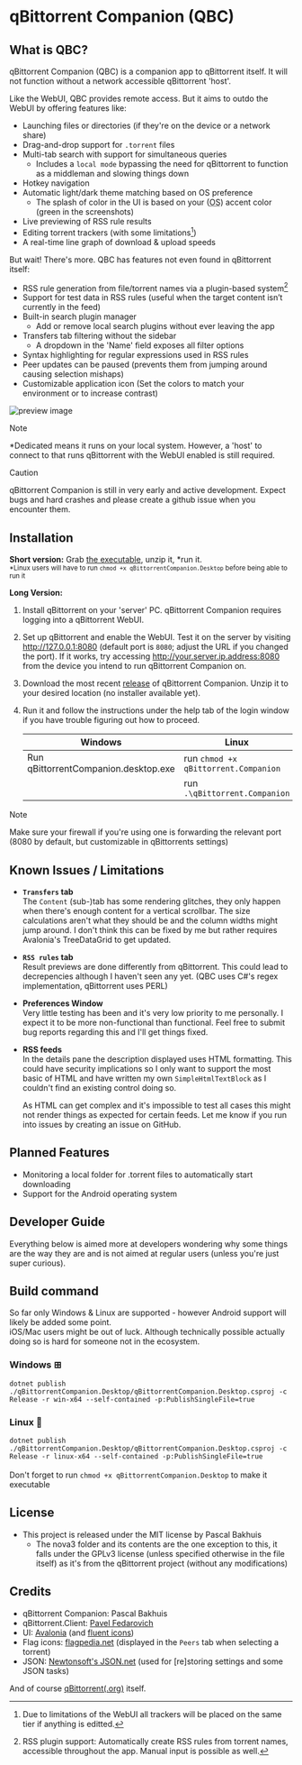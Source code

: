﻿# qBittorrent Companion (QBC)

## What is QBC?
qBittorrent Companion (QBC) is a companion app to qBittorrent itself. It will not function without a network accessible qBittorrent 'host'. 

Like the WebUI, QBC provides remote access. But it aims to outdo the WebUI by offering features like:
* Launching files or directories (if they're on the device or a network share)
* Drag-and-drop support for `.torrent` files
* Multi-tab search with support for simultaneous queries
  * Includes a `local mode` bypassing the need for qBittorrent to function as a middleman and slowing things down
* Hotkey navigation
* Automatic light/dark theme matching based on OS preference
    * The splash of color in the UI is based on your (<abbr title="Operating System">OS</abbr>) accent color (green in the screenshots)
* Live previewing of RSS rule results 
* Editing torrent trackers (with some limitations[^1])
* A real-time line graph of download &amp; upload speeds

<span title="Yes that's a Billy Mays reference">But wait! There's more</span>. QBC has features not even found in qBittorrent itself:
* RSS rule generation from file/torrent names via a plugin-based system[^2]
* Support for test data in RSS rules (useful when the target content isn’t currently in the feed)
* Built-in search plugin manager
  * Add or remove local search plugins without ever leaving the app
* Transfers tab filtering without the sidebar
  * A dropdown in the 'Name' field exposes all filter options
* Syntax highlighting for regular expressions used in RSS rules
* Peer updates can be paused (prevents them from jumping around causing selection mishaps)
* Customizable application icon (Set the colors to match your environment or to increase contrast)

[^1]: Due to limitations of the WebUI all trackers will be placed on the same tier if anything is editted.
[^2]: RSS plugin support: Automatically create RSS rules from torrent names, accessible throughout the app. Manual input is possible as well.

![preview image](https://i.imgur.com/uoMtuEA.gif)

>[!NOTE]
> *Dedicated means it runs on your local system. However, a 'host' to connect to that runs qBittorrent with the WebUI enabled is still required.

> [!CAUTION]
> qBittorrent Companion is still in very early and active development. Expect bugs and hard crashes and please create a github issue when you encounter them.

## Installation
**Short version:** Grab [the executable](https://github.com/Axeia/qBittorrentCompanion/releases/), unzip it, *run it.<br/>
<sub>*Linux users will have to run `chmod +x qBittorrentCompanion.Desktop` before being able to run it</sub>

**Long Version:**
1. Install qBittorrent on your 'server' PC. qBittorrent Companion requires logging into a qBittorrent WebUI.
2. Set up qBittorrent and enable the WebUI. Test it on the server by visiting http://127.0.0.1:8080 (default port is `8080`; adjust the URL if you changed the port).
If it works, try accessing http://your.server.ip.address:8080 from the device you intend to run qBittorrent Companion on.
3. Download the most recent [release](https://github.com/Axeia/qBittorrentCompanion/releases/) of qBittorrent Companion. 
Unzip it to your desired location (no installer available yet).
4. Run it and follow the instructions under the help tab of the login window if you have trouble figuring out how to proceed.

    | Windows                              | Linux                                |
    | ------------------------------------ | ------------------------------------ |
    | Run qBittorrentCompanion.desktop.exe | run `chmod +x qBittorrent.Companion` |
    |                                      | run `.\qBittorrent.Companion`        |

>[!NOTE]
> Make sure your firewall if you're using one is forwarding the relevant port (8080 by default, but customizable in qBittorrents settings)

## Known Issues / Limitations
* **`Transfers` tab**<br/>
  The `Content` (sub-)tab has some rendering glitches, they only happen when there's enough content for a vertical scrollbar. The size calculations aren't what they should be and the column widths might jump around. I don't think this can be fixed by me but rather requires Avalonia's TreeDataGrid to get updated.
* **`RSS rules` tab**<br/> 
  Result previews are done differently from qBittorrent. This could lead to decrepencies although I haven't seen any yet. (QBC uses C#'s regex implementation, qBittorrent uses PERL)
* **Preferences Window**<br/>
  Very little testing has been and it's very low priority to me personally. I expect it to be more non-functional than functional. Feel free to submit bug reports regarding this and I'll get things fixed.
* **RSS feeds**<br/>
  In the details pane the description displayed uses HTML formatting. This could have security implications so I only want to support the most basic of HTML and have written my own `SimpleHtmlTextBlock` as I couldn't find an existing control doing so.

  As HTML can get complex and it's impossible to test all cases this might not render things as expected for certain feeds. Let me know if you run into issues by creating an issue on GitHub.

## Planned Features
* Monitoring a local folder for .torrent files to automatically start downloading
* Support for the Android operating system

## Developer Guide
Everything below is aimed more at developers wondering why some things are the way they are and is not aimed at regular users (unless you're just super curious).

## Build command
So far only Windows & Linux are supported - however Android support will likely be added some point. <br/>
iOS/Mac users might be out of luck. Although technically possible actually doing so is hard for someone not in the ecosystem.
### Windows ⊞<br/>
```dotnet publish ./qBittorrentCompanion.Desktop/qBittorrentCompanion.Desktop.csproj -c Release -r win-x64 --self-contained -p:PublishSingleFile=true```

### Linux 🐧<br/>
```dotnet publish ./qBittorrentCompanion.Desktop/qBittorrentCompanion.Desktop.csproj -c Release -r linux-x64 --self-contained -p:PublishSingleFile=true```<br/>
<br/>
Don't forget to run `chmod +x qBittorrentCompanion.Desktop` to make it executable

## License
* This project is released under the MIT license by Pascal Bakhuis
    * The nova3 folder and its contents are the one exception to this, it falls under the GPLv3 license (unless specified otherwise in the file itself) as it's from the qBittorrent project (without any modifications)

## Credits
* qBittorrent Companion: Pascal Bakhuis 
* qBittorrent.Client: [Pavel Fedarovich](https://github.com/fedarovich/qBittorrent-net-client)
* UI:  [Avalonia](https://avaloniaui.net/) (and [fluent icons](https://github.com/davidxuang/FluentIcons))
* Flag icons: [flagpedia.net](https://flagpedia.net/) (displayed in the `Peers` tab when selecting a torrent)
* JSON: [Newtonsoft's JSON.net](https://www.newtonsoft.com/json) (used for [re]storing settings and some JSON tasks)

And of course [qBittorrent(.org)](https://www.qBittorrent.org/) itself. 